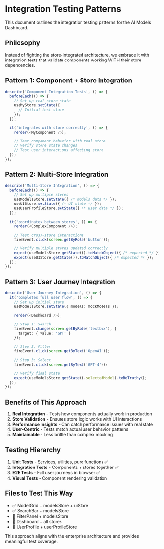 # Integration Testing Patterns

This document outlines the integration testing patterns for the AI Models Dashboard.

## Philosophy

Instead of fighting the store-integrated architecture, we embrace it with integration tests that validate components working WITH their store dependencies.

## Pattern 1: Component + Store Integration

```typescript
describe('Component Integration Tests', () => {
  beforeEach(() => {
    // Set up real store state
    useMyStore.setState({
      // Initial test state
    });
  });

  it('integrates with store correctly', () => {
    render(<MyComponent />);

    // Test component behavior with real store
    // Verify store state changes
    // Test user interactions affecting store
  });
});
```

## Pattern 2: Multi-Store Integration

```typescript
describe('Multi-Store Integration', () => {
  beforeEach(() => {
    // Set up multiple stores
    useModelsStore.setState({ /* models data */ });
    useUIStore.setState({ /* UI state */ });
    useUserProfileStore.setState({ /* user data */ });
  });

  it('coordinates between stores', () => {
    render(<ComplexComponent />);

    // Test cross-store interactions
    fireEvent.click(screen.getByRole('button'));

    // Verify multiple stores updated correctly
    expect(useModelsStore.getState()).toMatchObject({ /* expected */ });
    expect(useUIStore.getState()).toMatchObject({ /* expected */ });
  });
});
```

## Pattern 3: User Journey Integration

```typescript
describe('User Journey Integration', () => {
  it('completes full user flow', () => {
    // Set up initial state
    useModelsStore.setState({ models: mockModels });

    render(<Dashboard />);

    // Step 1: Search
    fireEvent.change(screen.getByRole('textbox'), {
      target: { value: 'GPT' }
    });

    // Step 2: Filter
    fireEvent.click(screen.getByText('OpenAI'));

    // Step 3: Select
    fireEvent.click(screen.getByText('GPT-4'));

    // Verify final state
    expect(useModelsStore.getState().selectedModel).toBeTruthy();
  });
});
```

## Benefits of This Approach

1. **Real Integration** - Tests how components actually work in production
2. **Store Validation** - Ensures store logic works with UI interactions
3. **Performance Insights** - Can catch performance issues with real state
4. **User-Centric** - Tests match actual user behavior patterns
5. **Maintainable** - Less brittle than complex mocking

## Testing Hierarchy

1. **Unit Tests** - Services, utilities, pure functions ✅
2. **Integration Tests** - Components + stores together ✅
3. **E2E Tests** - Full user journeys in browser ✅
4. **Visual Tests** - Component rendering validation

## Files to Test This Way

- ✅ ModelGrid + modelsStore + uiStore
- ✅ SearchBar + modelsStore
- 🔄 FilterPanel + modelsStore
- 🔄 Dashboard + all stores
- 🔄 UserProfile + userProfileStore

This approach aligns with the enterprise architecture and provides meaningful test coverage.
